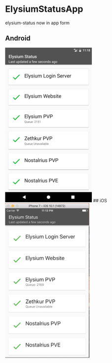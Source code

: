 # ElysiumStatusApp
elysium-status now in app form

## Android
<img src='./images/android.png' height='500' />
## iOS
<img src='./images/ios.png' height='500' />

